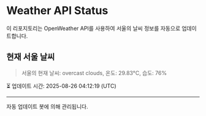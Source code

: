 
# Weather API Status

이 리포지토리는 OpenWeather API를 사용하여 서울의 날씨 정보를 자동으로 업데이트합니다.

## 현재 서울 날씨
> 서울의 현재 날씨: overcast clouds, 온도: 29.83°C, 습도: 76%

⏳ 업데이트 시간: 2025-08-26 04:12:19 (UTC)

---
자동 업데이트 봇에 의해 관리됩니다.
